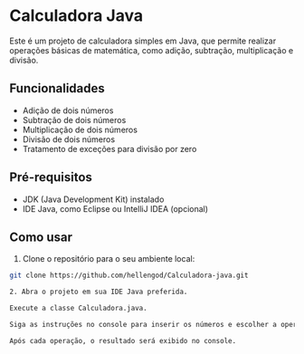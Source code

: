 # Calculadora Java

Este é um projeto de calculadora simples em Java, que permite realizar operações básicas de matemática, como adição, subtração, multiplicação e divisão.

## Funcionalidades

- Adição de dois números
- Subtração de dois números
- Multiplicação de dois números
- Divisão de dois números
- Tratamento de exceções para divisão por zero

## Pré-requisitos

- JDK (Java Development Kit) instalado
- IDE Java, como Eclipse ou IntelliJ IDEA (opcional)

## Como usar

1. Clone o repositório para o seu ambiente local:

```bash
git clone https://github.com/hellengod/Calculadora-java.git

2. Abra o projeto em sua IDE Java preferida.

Execute a classe Calculadora.java.

Siga as instruções no console para inserir os números e escolher a operação desejada.

Após cada operação, o resultado será exibido no console.
